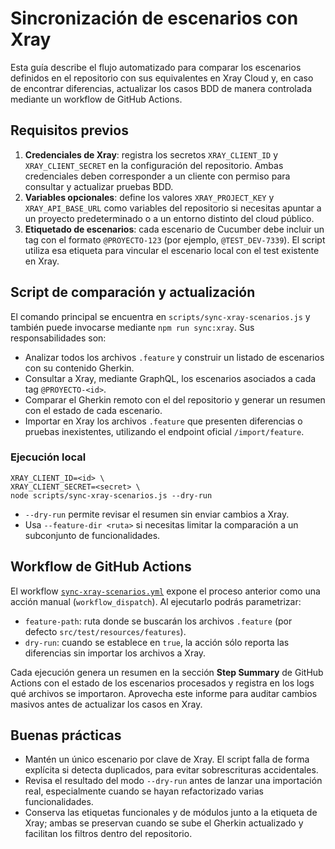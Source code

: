 # Sincronización de escenarios con Xray

Esta guía describe el flujo automatizado para comparar los escenarios definidos en el repositorio con sus equivalentes en Xray Cloud y, en caso de encontrar diferencias, actualizar los casos BDD de manera controlada mediante un workflow de GitHub Actions.

## Requisitos previos

1. **Credenciales de Xray**: registra los secretos `XRAY_CLIENT_ID` y `XRAY_CLIENT_SECRET` en la configuración del repositorio. Ambas credenciales deben corresponder a un cliente con permiso para consultar y actualizar pruebas BDD.
2. **Variables opcionales**: define los valores `XRAY_PROJECT_KEY` y `XRAY_API_BASE_URL` como variables del repositorio si necesitas apuntar a un proyecto predeterminado o a un entorno distinto del cloud público.
3. **Etiquetado de escenarios**: cada escenario de Cucumber debe incluir un tag con el formato `@PROYECTO-123` (por ejemplo, `@TEST_DEV-7339`). El script utiliza esa etiqueta para vincular el escenario local con el test existente en Xray.

## Script de comparación y actualización

El comando principal se encuentra en `scripts/sync-xray-scenarios.js` y también puede invocarse mediante `npm run sync:xray`. Sus responsabilidades son:

- Analizar todos los archivos `.feature` y construir un listado de escenarios con su contenido Gherkin.
- Consultar a Xray, mediante GraphQL, los escenarios asociados a cada tag `@PROYECTO-<id>`.
- Comparar el Gherkin remoto con el del repositorio y generar un resumen con el estado de cada escenario.
- Importar en Xray los archivos `.feature` que presenten diferencias o pruebas inexistentes, utilizando el endpoint oficial `/import/feature`.

### Ejecución local

```
XRAY_CLIENT_ID=<id> \
XRAY_CLIENT_SECRET=<secret> \
node scripts/sync-xray-scenarios.js --dry-run
```

- `--dry-run` permite revisar el resumen sin enviar cambios a Xray.
- Usa `--feature-dir <ruta>` si necesitas limitar la comparación a un subconjunto de funcionalidades.

## Workflow de GitHub Actions

El workflow [`sync-xray-scenarios.yml`](../../.github/workflows/sync-xray-scenarios.yml) expone el proceso anterior como una acción manual (`workflow_dispatch`). Al ejecutarlo podrás parametrizar:

- `feature-path`: ruta donde se buscarán los archivos `.feature` (por defecto `src/test/resources/features`).
- `dry-run`: cuando se establece en `true`, la acción sólo reporta las diferencias sin importar los archivos a Xray.

Cada ejecución genera un resumen en la sección **Step Summary** de GitHub Actions con el estado de los escenarios procesados y registra en los logs qué archivos se importaron. Aprovecha este informe para auditar cambios masivos antes de actualizar los casos en Xray.

## Buenas prácticas

- Mantén un único escenario por clave de Xray. El script falla de forma explícita si detecta duplicados, para evitar sobrescrituras accidentales.
- Revisa el resultado del modo `--dry-run` antes de lanzar una importación real, especialmente cuando se hayan refactorizado varias funcionalidades.
- Conserva las etiquetas funcionales y de módulos junto a la etiqueta de Xray; ambas se preservan cuando se sube el Gherkin actualizado y facilitan los filtros dentro del repositorio.
